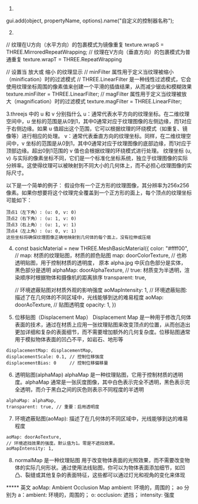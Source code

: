 1.
gui.add(object, propertyName, options).name("自定义的控制器名称");

2.
// 纹理在U方向（水平方向）的包裹模式为镜像重复
texture.wrapS = THREE.MirroredRepeatWrapping;
// 纹理在V方向（垂直方向）的包裹模式为普通重复
texture.wrapT = THREE.RepeatWrapping

// 设置当 放大或 缩小 的纹理显示
// minFilter 属性用于定义当纹理被缩小（minification）时的过滤模式
// THREE.LinearFilter 是一种线性过滤模式，它会使用纹理坐标周围的像素值来创建一个平滑的插值结果，从而减少锯齿和模糊效果
texture.minFilter = THREE.LinearFilter;
// magFilter 属性用于定义当纹理被放大（magnification）时的过滤模式
texture.magFilter = THREE.LinearFilter;

3.threejs 中的 u 和 v 分别指什么
    u：通常代表水平方向的纹理坐标。在二维纹理空间中，u 坐标的范围是从0到1，其中0通常对应于纹理图像的左侧边缘，而1对应于右侧边缘。如果 u 值超出这个范围，它可以根据纹理的环绕模式（如重复、镜像等）进行相应的处理。
    v：通常代表垂直方向的纹理坐标。同样，在二维纹理空间中，v 坐标的范围是从0到1，其中0通常对应于纹理图像的底部边缘，而1对应于顶部边缘。超出0到1范围的 v 值也会根据纹理的环绕模式进行处理。
纹理坐标 (u, v) 与实际的像素坐标不同，它们是一个标准化坐标系统，独立于纹理图像的实际分辨率。这使得纹理可以被映射到不同大小的几何体上，而不必担心纹理图像的实际尺寸。

以下是一个简单的例子：
    假设你有一个正方形的纹理图像，其分辨率为256x256像素。如果你想要将这个纹理完全覆盖到一个正方形的面上，每个顶点的纹理坐标可能如下：

    顶点1（左下角）: (u: 0, v: 0)
    顶点2（右下角）: (u: 1, v: 0)
    顶点3（右上角）: (u: 1, v: 1)
    顶点4（左上角）: (u: 0, v: 1)
    这些坐标将确保纹理图像正确地映射到几何体的每个面上，没有拉伸或压缩

4. const basicMaterial = new THREE.MeshBasicMaterial({
    color: "#ffff00",
    // map: 材质的纹理贴图，材质的颜色贴图
    map: doorColorTexture,
    // 也称透明贴图，用于控制材质的透明度， 原本 alpha.jpg 中灰白色部分是实体， 黑色部分是透明
    alphaMap: doorAlphaTexture,
    // true: 材质变为半透明，渲染顺序时根据物体和摄像机的距离排序
    transparent: true,
    
    // 环境遮蔽贴图对材质外观的影响强度
    aoMapIntensity: 1,
    // 环境遮蔽贴图: 描述了在几何体的不同区域中，光线能够到达的难易程度
    aoMap: doorAoTexture,
    // 贴图透明度
    opacity: 1,
})

5. 位移贴图（Displacement Map）
Displacement Map 是一种用于修改几何体表面的技术，通过在材质上应用一张纹理贴图来改变顶点的位置，从而创造出更加详细和复杂的表面细节，而不需要增加额外的几何复杂度。位移贴图通常用于模拟物体表面的凹凸不平，如岩石、地形等
```
displacementMap: displacementMap,
displacementScale: 0.1, // 控制位移强度
displacementBias: 0     // 控制位移偏移量
```

6. 透明贴图(alphaMap)
alphaMap 是一种纹理贴图，它用于控制材质的透明度。alphaMap 通常是一张灰度图像，其中白色表示完全不透明，黑色表示完全透明，而介于黑白之间的灰色则表示不同程度的半透明
```
alphaMap: alphaMap,
transparent: true, // 重要：启用透明度
```

7. 环境遮蔽贴图(aoMap): 描述了在几何体的不同区域中，光线能够到达的难易程度
```
aoMap: doorAoTexture,
// 环境遮挡效果的强度。默认值为1。零是不遮挡效果。
aoMapIntensity: 1,
```

8. normalMap 是一种纹理贴图
用于改变物体表面的光照效果，而不需要改变物体的实际几何形状。通过使用法线贴图，你可以为物体表面添加细节，如凹凸、裂缝或其他复杂的表面特征，这些都可以通过灯光和视角的变化来体现






***** 英文
aoMap: Ambient Occlusion Map
ambient: 环境的，周围的；
ao 分别为 a：ambient: 环境的，周围的； 
o: occlusion: 遮挡；
intensity: 强度
